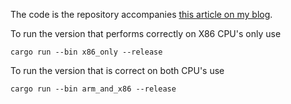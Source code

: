 The code is the repository accompanies [this article on my blog](http://www.nickwilcox.com/blog/arm_atomics/).

To run the version that performs correctly on X86 CPU's only use

```
cargo run --bin x86_only --release
```


To run the version that is correct on both CPU's use
```
cargo run --bin arm_and_x86 --release
```